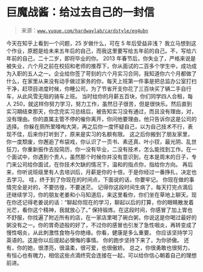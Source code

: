 # 巨魔战酱：给过去自己的一封信

> 来源：[`www.yuque.com/hardwaylab/cardstyle/eg4ubn`](https://www.yuque.com/hardwaylab/cardstyle/eg4ubn)

<ne-p id="16fc4ab2f4afa67a03c838d12bda56b0_p_1" data-lake-id="16fc4ab2f4afa67a03c838d12bda56b0_p_1"><ne-text id="u11c4204f">今天在知乎上看到一个问题，25 岁做什么，可在 5 年后受益非浅？</ne-text></ne-p> <ne-p id="e8c74b1f0aad8626b9eb5fc19e4d5827_p_3" data-lake-id="e8c74b1f0aad8626b9eb5fc19e4d5827_p_3"><ne-text id="u919e8b50">我立马想到这个作业，原题是给未来五年后的自己，而我这里要写给五年前的自己。不，写给六年前的自己，二十二岁，即将毕业的你。</ne-text></ne-p> <ne-p id="d4ad7f99ba7afee4a0e5c0c1e7d31b5a_p_5" data-lake-id="d4ad7f99ba7afee4a0e5c0c1e7d31b5a_p_5"><ne-text id="u9e1c483c">2013 年春节后，你失业了，严格来说是被失业，六个月之前在校招和老师的推荐下，你从面试的二百多个学生中，成功成为入职的五人之一。企业给你签了苛刻的六个月实习合同，我知道你六个月都做了什么，在家里从来没有动手做过家务的你，每天上班第一件事是把总监办公室打扫干净，赶项目进度时候，你睡公司，为了节省开支你花了三百块买了辆二手自行车，从此风雪无阻的骑车上班。</ne-text></ne-p> <ne-p id="067e9e2dbd0c7557d36e725c14233732_p_7" data-lake-id="067e9e2dbd0c7557d36e725c14233732_p_7"><ne-text id="u66289161">当时给你的月薪五百块，你们同学四人合租，每人 250，就这样你努力学习，努力工作，虽然日子很苦，但是很快乐。然后直到实习期结束那天，你念完实习总结后，被告知实习没有通过，而且没有理由，对，没有理由。你的直属主管不停的催你离开，你问他要理由，他只告诉你这是公司的选择。</ne-text></ne-p> <ne-p id="620a096300ad217aba5f4417e1bc36c7_p_9" data-lake-id="620a096300ad217aba5f4417e1bc36c7_p_9"><ne-text id="u6c17ffd9">你躲在厕所里嚎啕大哭，再之后你一度怀疑自己，以为自己技术不行，表现不佳，后来你打听到了，原来是实习的名额有限。</ne-text></ne-p> <ne-p id="3a86e1ca9c32404f9710f66d09e5e688_p_11" data-lake-id="3a86e1ca9c32404f9710f66d09e5e688_p_11"><ne-text id="u0509d4a9">这之后你搬到了朋友家里，你一度颓废，你邂逅了布袋戏，你认识了一页书、素还真、叶小钗，最光阴、乱世狂刀，你重新振作去投简历，你一没有毕业，二没有技术，怎么能找到工作。在一个面试中，你遇到个贵人，虽然那个时候你并没有意识到，在本是周末的日子，专门来公司给你面试，在你技术欠缺的情况下，温和的指点你，指给你方向。</ne-text></ne-p> <ne-p id="ad5b00ab41dbb0f3c1187f971be4afc1_p_13" data-lake-id="ad5b00ab41dbb0f3c1187f971be4afc1_p_13"><ne-text id="u11777cb8">再后来，你听说班级里有人去培训后，月薪是你的十倍，于是你经过一番挣扎，决定也去学习。</ne-text></ne-p> <ne-p id="9ef6d247d0cb3fa331ba989d7ec1b2bf_p_15" data-lake-id="9ef6d247d0cb3fa331ba989d7ec1b2bf_p_15"><ne-text id="ub8bce90c">哇，终于到了你现在的时间点，下面说的话，你要牢记。</ne-text></ne-p> <ne-p id="5b8eb1fb8aa30a587c245220dd0e5d1f_p_17" data-lake-id="5b8eb1fb8aa30a587c245220dd0e5d1f_p_17"><ne-text id="u57d40d2b">你现在做的事情完全是对的，不要彷徨，不要迷茫。 记得你这段时间生病了，每天打完点滴后还继续学习，你的朋友老姜和小马知道后，来这里看你，你们坐在草地上聊天。现在你还记得老姜说的话：“聊起你现在的学习，聊起以后的打算，你的眼睛散发着光芒，看你这个精神，我就放心了。”</ne-text></ne-p> <ne-p id="43969757cb3778c29c9ded31abffce58_p_19" data-lake-id="43969757cb3778c29c9ded31abffce58_p_19"><ne-text id="uf9d3c199">保持锻炼。在这段时间，你感冒了加上胃也不舒服，你找遍了附近所有的店，在一家店里喝了碗白粥，你说这是你喝过最好的粥没有之一。你的胃奇迹般的好了，不过你的感冒也引发了急性咽炎，再转变成了慢性咽炎，从此刺激性食物与你绝缘。你看，健康是多么重要。</ne-text></ne-p> <ne-p id="d65563014051cfb8878b3bb082533068_p_21" data-lake-id="d65563014051cfb8878b3bb082533068_p_21"><ne-text id="u8911246a">你应该坚持学习英语的。这是你以后提起必懊悔的事情。</ne-text></ne-p> <ne-p id="85196443b5a91ac2c6187fd14f939eac_p_23" data-lake-id="85196443b5a91ac2c6187fd14f939eac_p_23"><ne-text id="uc7e3df9b">你的跑步坚持下来了，为你骄傲。</ne-text></ne-p> <ne-p id="a95d62d4b4c2cbaeb7151bc14b151261_p_25" data-lake-id="a95d62d4b4c2cbaeb7151bc14b151261_p_25"><ne-text id="u45e753fe">还有，你的她，很漂亮，很温柔，很可爱，也很傲娇。</ne-text></ne-p> <ne-p id="afc1f1e0a895423603248c27b3fb5789_p_27" data-lake-id="afc1f1e0a895423603248c27b3fb5789_p_27"><ne-text id="u55875e8b">总之，你很勇敢也很努力，有恒心也有魄力，相信这些点滴终究会连接在一起，可以给你信心朝着自己的理想前进。</ne-text></ne-p>